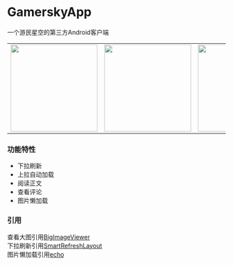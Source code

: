 # GamerskyApp
一个游民星空的第三方Android客户端<br>
<table><tr><td><img src="https://user-images.githubusercontent.com/37415536/82984573-049f3c00-a025-11ea-8bac-1b6a21363b88.png" width="200"></td>
<td><img src="https://user-images.githubusercontent.com/37415536/82984624-197bcf80-a025-11ea-8493-4971b574f7bc.png" width="200"></td>
<td><img src="https://user-images.githubusercontent.com/37415536/82984639-1f71b080-a025-11ea-87b7-1174309c4862.png" width="200"></td></tr></table>

### 功能特性
* 下拉刷新
* 上拉自动加载
* 阅读正文
* 查看评论
* 图片懒加载
### 引用
查看大图引用[BigImageViewer](https://github.com/Piasy/BigImageViewer)<br>
下拉刷新引用[SmartRefreshLayout](https://github.com/scwang90/SmartRefreshLayout)<br>
图片懒加载引用[echo](https://github.com/toddmotto/echo)<br>
